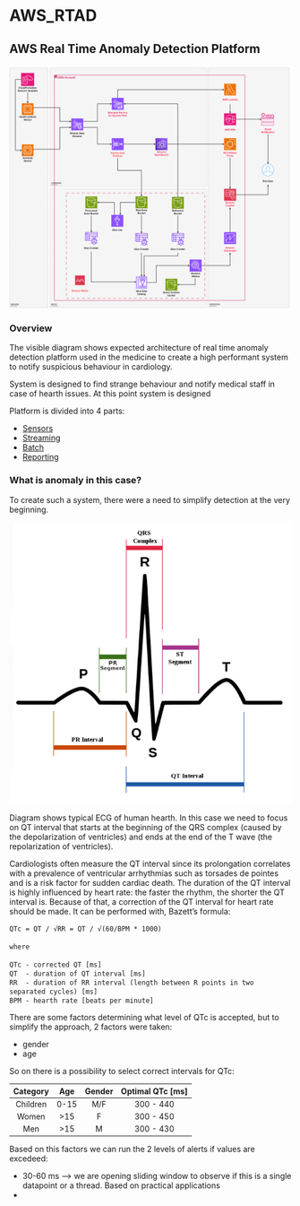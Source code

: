 # AWS_RTAD

## AWS Real Time Anomaly Detection Platform

![Alt text](/documentation/aws_rtad_actual.png)

### Overview

The visible diagram shows expected architecture of real time anomaly detection platform used in the medicine to create a high performant system to notify suspicious behaviour in cardiology.

System is designed to find strange behaviour and notify medical staff in case of hearth issues. At this point system is designed 

Platform is divided into 4 parts:

* [Sensors](/documentation/sensors/readme.md)
* [Streaming](/documentation/streaming/readme.md)
* [Batch](/documentation/batch/readme.md)
* [Reporting](/documentation/reporting/readme.md)

### What is anomaly in this case?
To create such a system, there were a need to simplify detection at the very beginning.

![Alt text](/documentation/hearth_work.png)

Diagram shows typical ECG of human hearth. In this case we need to focus on QT interval that starts at the beginning of the QRS complex (caused by the depolarization of ventricles) and ends at the end of the T wave (the repolarization of ventricles).

Cardiologists often measure the QT interval since its prolongation correlates with a prevalence of ventricular arrhythmias such as torsades de pointes and is a risk factor for sudden cardiac death. The duration of the QT interval is highly influenced by heart rate: the faster the rhythm, the shorter the QT interval is. Because of that, a correction of the QT interval for heart rate should be made. It can be performed with, Bazett’s formula:

```
QTc = QT / √RR = QT / √(60/BPM * 1000)

where

QTc - corrected QT [ms]
QT  - duration of QT interval [ms]
RR  - duration of RR interval (length between R points in two separated cycles) [ms]
BPM - hearth rate [beats per minute]

```

There are some factors determining what level of QTc is accepted, but to simplify the approach, 2 factors were taken:

* gender
* age

So on there is a possibility to select correct intervals for QTc:

| Category           | Age   | Gender | Optimal QTc [ms] |
| :---:              | :---: | :---:  | :---:            |
| Children           | 0-15  | M/F    | 300 - 440        |
| Women              | >15   | F      | 300 - 450        |
| Men                | >15   | M      | 300 - 430        |

Based on this factors we can run the 2 levels of alerts if values are excedeed:
* 30-60 ms --> we are opening sliding window to observe if this is a single datapoint or a thread. Based on practical applications 
*